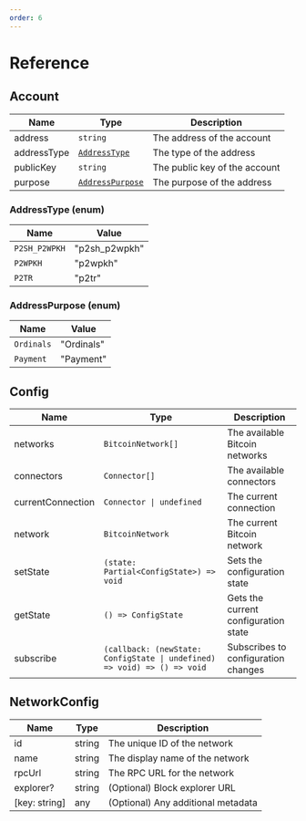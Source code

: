 ```yaml
---
order: 6
---
```


# Reference

## Account

| Name        | Type                                     | Description                   |
| ----------- | ---------------------------------------- | ----------------------------- |
| address     | `string`                                 | The address of the account    |
| addressType | [`AddressType`](#addresstype-enum)       | The type of the address       |
| publicKey   | `string`                                 | The public key of the account |
| purpose     | [`AddressPurpose`](#addresspurpose-enum) | The purpose of the address    |

### AddressType (enum)

| Name          | Value         |
| ------------- | ------------- |
| `P2SH_P2WPKH` | "p2sh_p2wpkh" |
| `P2WPKH`      | "p2wpkh"      |
| `P2TR`        | "p2tr"        |

### AddressPurpose (enum)

| Name       | Value      |
| ---------- | ---------- |
| `Ordinals` | "Ordinals" |
| `Payment`  | "Payment"  |

## Config

| Name              | Type                                                                     | Description                          |
| ----------------- | ------------------------------------------------------------------------ | ------------------------------------ |
| networks          | `BitcoinNetwork[]`                                                       | The available Bitcoin networks       |
| connectors        | `Connector[]`                                                            | The available connectors             |
| currentConnection | `Connector \| undefined`                                                 | The current connection               |
| network           | `BitcoinNetwork`                                                         | The current Bitcoin network          |
| setState          | `(state: Partial<ConfigState>) => void`                                  | Sets the configuration state         |
| getState          | `() => ConfigState`                                                      | Gets the current configuration state |
| subscribe         | `(callback: (newState: ConfigState \| undefined) => void) => () => void` | Subscribes to configuration changes  |

## NetworkConfig

| Name          | Type   | Description                        |
| ------------- | ------ | ---------------------------------- |
| id            | string | The unique ID of the network       |
| name          | string | The display name of the network    |
| rpcUrl        | string | The RPC URL for the network        |
| explorer?     | string | (Optional) Block explorer URL      |
| [key: string] | any    | (Optional) Any additional metadata |
